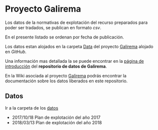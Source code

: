 # Proyecto Galirema

Los datos de la normativas de explotación del recurso preparados para poder ser tradados, se publican en formato _csv_.

En el presente listado se ordenan por fecha de publicación.

Los datos estan alojados en la carpeta [Data](https://github.com/galirema/galirema/tree/master/Data) del proyecto [Galirema](https://github.com/galirema/galirema) alojado en _GitHub_.

Una información mas detallada la se puede encontrar en la [página de introducción](https://github.com/galirema/galirema/blob/master/Data/ReadmeES.md) del __repositorio de datos de Galirema__. 

En la Wiki asociada al proyecto [Galirema](https://github.com/galirema/galirema/wiki) podrás encontrar la documentación sobre los datos liberados en este repositorio.

## Datos 

Ir a la carpeta de los [datos](https://github.com/galirema/galirema/tree/master/Data)

* 2017/10/18 Plan de explotación del año 2017
* 2018/03/13 Plan de explotación del año 2018

